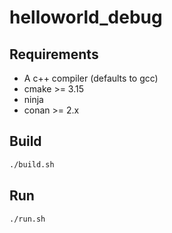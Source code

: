 # helloworld_debug

## Requirements

-   A c++ compiler (defaults to gcc)
-   cmake >= 3.15
-   ninja
-   conan >= 2.x

## Build

```sh
./build.sh
```

## Run

```sh
./run.sh
```
